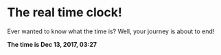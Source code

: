# The real time clock!

Ever wanted to know what the time is? Well, your journey is about to end!

**The time is Dec 13, 2017, 03:27**